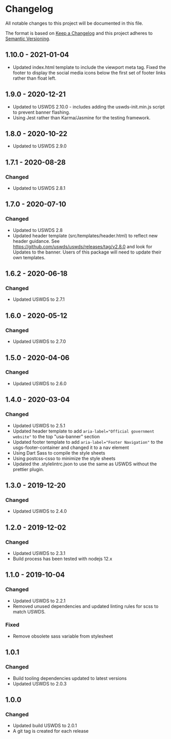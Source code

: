 # Changelog
All notable changes to this project will be documented in this file.

The format is based on [Keep a Changelog](http://keepachangelog.com/en/1.0.0/)
and this project adheres to [Semantic Versioning](http://semver.org/spec/v2.0.0.html).
## 1.10.0 - 2021-01-04
- Updated index.html template to include the viewport meta tag. Fixed the footer to display the social media icons below the first set of footer links rather than float
left.

## 1.9.0 - 2020-12-21
- Updated to USWDS 2.10.0 - includes adding the uswds-init.min.js script to prevent banner flashing.
- Using Jest rather than Karma/Jasmine for the testing framework.

## 1.8.0 - 2020-10-22
- Updated to USWDS 2.9.0

## 1.7.1 - 2020-08-28
### Changed
- Updated to USWDS 2.8.1

## 1.7.0 - 2020-07-10
### Changed
- Updated to USWDS 2.8
- Updated header template (src/templates/header.html) to reflect new header guidance. See https://github.com/uswds/uswds/releases/tag/v2.8.0 and look for Updates to the banner. Users of this package will need to update their own templates.

## 1.6.2 - 2020-06-18
### Changed
- Updated USWDS to 2.7.1

## 1.6.0 - 2020-05-12
### Changed
- Updated USWDS to 2.7.0

## 1.5.0 - 2020-04-06
### Changed
- Updated USWDS to 2.6.0

## 1.4.0 - 2020-03-04
### Changed
- Updated USWDS to 2.5.1
- Updated header template to add ```aria-label="Official government website"``` to the top "usa-banner" section
- Updated footer template to add ```aria-label="Footer Navigation"``` to the usgs-footer-container and changed it to a nav element
- Using Dart Sass to compile the style sheets
- Using postcss-csso to minimize the style sheets
- Updated the .stylelintrc.json to use  the same as USWDS without the prettier plugin.

## 1.3.0 - 2019-12-20
### Changed
- Updated USWDS to 2.4.0

## 1.2.0 - 2019-12-02
### Changed
- Updated USWDS to 2.3.1
- Build process has been tested with nodejs 12.x

## 1.1.0 - 2019-10-04
### Changed
- Updated USWDS to 2.2.1 
- Removed unused dependencies and updated linting rules for scss to match USWDS.

### Fixed
- Remove obsolete sass variable from stylesheet

## 1.0.1
### Changed
- Build tooling dependencies updated to latest versions
- Updated USWDS to 2.0.3

## 1.0.0
### Changed
- Updated build USWDS to 2.0.1
- A git tag is created for each release